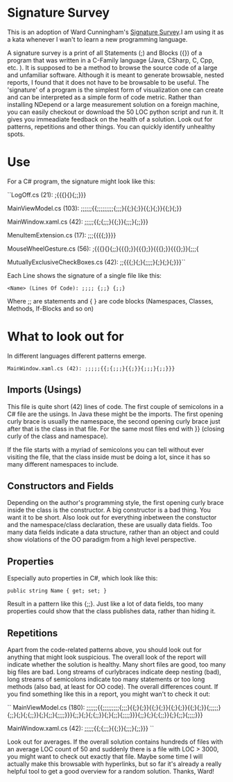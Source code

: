 Signature Survey
================

This is an adoption of Ward Cunningham's [Signature Survey](http://c2.com/doc/SignatureSurvey/).I am using it as a kata whenever I wan't to learn a new programming language. 

A signature survey is a print of all Statements (;) and Blocks ({}) of a program that was written in a C-Family language (Java, CSharp, C, Cpp, etc. ). It is supposed to be a method to browse the source code of a large and unfamiliar software. Although it is meant to generate browsable, nested reports, I found that it does not have to be browsable to be useful. The 'signature' of a program is the simplest form of visualization one can create and can be interpreted as a simple form of code metric. Rather than installing NDepend or a large measurement solution on a foreign machine, you can easily checkout or download the 50 LOC python script and run it. It gives you immeadiate feedback on the health of a solution. Look out for patterns, repetitions and other things. You can quickly identify unhealthy spots.

Use
===
For a C# program, the signature might look like this:

``LogOff.cs (21): ;{{{}{}{;;}}}

MainViewModel.cs (103): ;;;;;;{{;;;;;;;;;{;;;}{{;}{;}}{{;}{;}}{{;}{;}}

MainWindow.xaml.cs (42): ;;;;;{{;{;;;}{{;}}{;;;}{;;}}}

MenuItemExtension.cs (17): ;;;{{{{;}}}}

MouseWheelGesture.cs (56): ;{{{}{}{;;}{{{};}}{{{};}}{{{};}}{{{};}}{;;;{

MutuallyExclusiveCheckBoxes.cs (42): ;;{{{;}{;}{;;;;}{;}{;}{;}}}``

Each Line shows the signature of a single file like this:

``<Name> (Lines Of Code): ;;;; {;;} {;;}``

Where ;; are statements and { } are code blocks (Namespaces, Classes, Methods, If-Blocks and so on)

What to look out for
====================
In different languages different patterns emerge. 

``MainWindow.xaml.cs (42): ;;;;;{{;{;;;}{{;}}{;;;}{;;}}}``

Imports (Usings) 
----------------
This file is quite short (42) lines of code. The first couple of semicolons in a C# file are the usings. In Java these might be the imports. The first opening curly brace is usually the namespace, the second opening curly brace just after that is the class in that file. For the same most files end with }} (closing curly of the class and namespace). 

If the file starts with a myriad of semicolons you can tell without ever visiting the file, that the class inside must be doing a lot, since it has so many different namespaces to include. 

Constructors and Fields
-----------------------
Depending on the author's programming style, the first opening curly brace inside the class is the constructor. A big constructor is a bad thing. You want it to be short. Also look out for everything inbetween the constuctor and the namespace/class declaration, these are usually data fields. Too many data fields indicate a data structure, rather than an object and could show violations of the OO paradigm from a high level perspective.

Properties
----------
Especially auto properties in C#, which look like this:

``public string Name { get; set; }``

Result in a pattern like this {;;}. Just like a lot of data fields, too many properties could show that the class publishes data, rather than hiding it. 


Repetitions
-----------
Apart from the code-related patterns above, you should look out for anything that might look suspicious. The overall look of the report will indicate whether the solution is healthy. Many short files are good, too many big files are bad. Long streams of curlybraces indicate deep nesting (bad), long streams of semicolons indicate too many statements or too long methods (also bad, at least for OO code). The overall differences count. If you find something like this in a report, you might wan't to check it out:

``
MainViewModel.cs (180): ;;;;;;{{;;;;;;;;;{;;;}{{;}{;}}{{;}{;}}{{;}{;}}{{;}{;}}{;;;;;}{;;}{;}{;{;;}}{;}{;;}{;;;;}}}{;;}{;}{;{;;}}{;}{;;}{;;;;}}}{;;}{;}{;{;;}}{;}{;;}{;;;;}}}

MainWindow.xaml.cs (42): ;;;;;{{;{;;;}{{;}}{;;;}{;;}}}
``

Look out for averages. If the overall solution contains hundreds of files with an average LOC count of 50 and suddenly there is a file with LOC > 3000, you might want to check out exactly that file. Maybe some time I will actually make this browsable with hyperlinks, but so far it's already a really helpful tool to get a good overview for a random solution. Thanks, Ward! 
